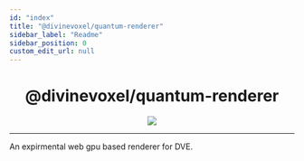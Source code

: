```yaml
---
id: "index"
title: "@divinevoxel/quantum-renderer"
sidebar_label: "Readme"
sidebar_position: 0
custom_edit_url: null
---
```


<h1 align="center">
@divinevoxel/quantum-renderer
</h1>

<p align="center">
<img src="https://divine-star-software.github.io/DigitalAssets/images/logo-small.png"/>
</p>

---

An expirmental web gpu based renderer for DVE.
